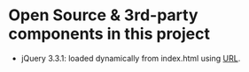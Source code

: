 # Open Source & 3rd-party components in this project
* jQuery 3.3.1: loaded dynamically from index.html using [URL](https://code.jquery.com/jquery-3.3.1.min.js).